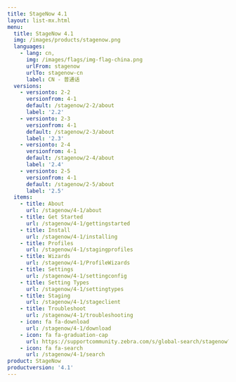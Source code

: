 ```yaml
---
title: StageNow 4.1
layout: list-mx.html
menu:
  title: StageNow 4.1
  img: /images/products/stagenow.png
  languages:
    - lang: cn,
      img: /images/flags/img-flag-china.png
      urlFrom: stagenow
      urlTo: stagenow-cn
      label: CN - 普通话
  versions:
    - versionto: 2-2
      versionfrom: 4-1
      default: /stagenow/2-2/about
      label: '2.2'
    - versionto: 2-3
      versionfrom: 4-1
      default: /stagenow/2-3/about
      label: '2.3'
    - versionto: 2-4
      versionfrom: 4-1
      default: /stagenow/2-4/about
      label: '2.4'
    - versionto: 2-5
      versionfrom: 4-1
      default: /stagenow/2-5/about
      label: '2.5'
  items:
    - title: About
      url: /stagenow/4-1/about
    - title: Get Started
      url: /stagenow/4-1/gettingstarted
    - title: Install
      url: /stagenow/4-1/installing
    - title: Profiles
      url: /stagenow/4-1/stagingprofiles
    - title: Wizards
      url: /stagenow/4-1/ProfileWizards
    - title: Settings
      url: /stagenow/4-1/settingconfig
    - title: Setting Types
      url: /stagenow/4-1/settingtypes
    - title: Staging
      url: /stagenow/4-1/stageclient
    - title: Troubleshoot
      url: /stagenow/4-1/troubleshooting
    - icon: fa fa-download
      url: /stagenow/4-1/download    
    - icon: fa fa-graduation-cap
      url: https://supportcommunity.zebra.com/s/global-search/stagenow?language=en_US
    - icon: fa fa-search
      url: /stagenow/4-1/search
product: StageNow
productversion: '4.1'
---
```















